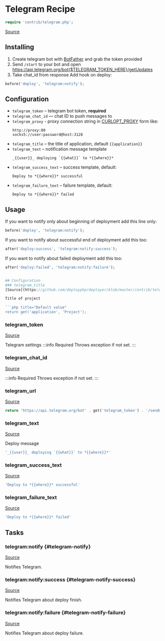 <!-- DO NOT EDIT THIS FILE! -->
<!-- Instead edit contrib/telegram.php -->
<!-- Then run bin/docgen -->

# Telegram Recipe

```php
require 'contrib/telegram.php';
```

[Source](/contrib/telegram.php)



## Installing
  1. Create telegram bot with [BotFather](https://t.me/BotFather) and grab the token provided
  2. Send `/start` to your bot and open https://api.telegram.org/bot{$TELEGRAM_TOKEN_HERE}/getUpdates
  3. Take chat_id from response
Add hook on deploy:
```php
before('deploy', 'telegram:notify');
```
## Configuration
- `telegram_token` – telegram bot token, **required**
- `telegram_chat_id` — chat ID to push messages to
- `telegram_proxy` - proxy connection string in [CURLOPT_PROXY](https://curl.haxx.se/libcurl/c/CURLOPT_PROXY.html) form like:
  ```
  http://proxy:80
  socks5://user:password@host:3128
   ```
- `telegram_title` – the title of application, default `{{application}}`
- `telegram_text` – notification message template
  ```
  _{{user}}_ deploying `{{what}}` to *{{where}}*
  ```
- `telegram_success_text` – success template, default:
  ```
  Deploy to *{{where}}* successful
  ```
- `telegram_failure_text` – failure template, default:
  ```
  Deploy to *{{where}}* failed
  ```
## Usage
If you want to notify only about beginning of deployment add this line only:
```php
before('deploy', 'telegram:notify');
```
If you want to notify about successful end of deployment add this too:
```php
after('deploy:success', 'telegram:notify:success');
```
If you want to notify about failed deployment add this too:
```php
after('deploy:failed', 'telegram:notify:failure');


## Configuration
### telegram_title
[Source](https://github.com/deployphp/deployer/blob/master/contrib/telegram.php#L65)

Title of project

```php title="Default value"
return get('application', 'Project');
```


### telegram_token
[Source](https://github.com/deployphp/deployer/blob/master/contrib/telegram.php#L70)

Telegram settings
:::info Required
Throws exception if not set.
:::




### telegram_chat_id
[Source](https://github.com/deployphp/deployer/blob/master/contrib/telegram.php#L73)


:::info Required
Throws exception if not set.
:::




### telegram_url
[Source](https://github.com/deployphp/deployer/blob/master/contrib/telegram.php#L76)



```php title="Default value"
return 'https://api.telegram.org/bot' . get('telegram_token') . '/sendmessage';
```


### telegram_text
[Source](https://github.com/deployphp/deployer/blob/master/contrib/telegram.php#L81)

Deploy message

```php title="Default value"
'_{{user}}_ deploying `{{what}}` to *{{where}}*'
```


### telegram_success_text
[Source](https://github.com/deployphp/deployer/blob/master/contrib/telegram.php#L82)



```php title="Default value"
'Deploy to *{{where}}* successful'
```


### telegram_failure_text
[Source](https://github.com/deployphp/deployer/blob/master/contrib/telegram.php#L83)



```php title="Default value"
'Deploy to *{{where}}* failed'
```



## Tasks

### telegram\:notify {#telegram-notify}
[Source](https://github.com/deployphp/deployer/blob/master/contrib/telegram.php#L87)

Notifies Telegram.




### telegram\:notify\:success {#telegram-notify-success}
[Source](https://github.com/deployphp/deployer/blob/master/contrib/telegram.php#L118)

Notifies Telegram about deploy finish.




### telegram\:notify\:failure {#telegram-notify-failure}
[Source](https://github.com/deployphp/deployer/blob/master/contrib/telegram.php#L149)

Notifies Telegram about deploy failure.




